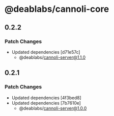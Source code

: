 # @deablabs/cannoli-core

## 0.2.2

### Patch Changes

- Updated dependencies [d71e57c]
  - @deablabs/cannoli-server@1.1.0

## 0.2.1

### Patch Changes

- Updated dependencies [4f3bed8]
- Updated dependencies [7b7610e]
  - @deablabs/cannoli-server@1.0.0
